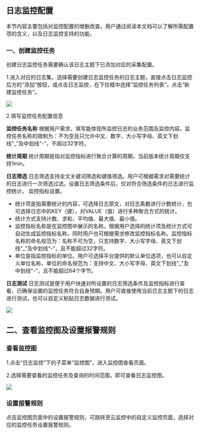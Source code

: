 ## 日志监控配置

本节内容主要包括对监控配置的增删改查。用户通过阅读本文档可以了解所需配置项的含义，以及日志监控支持的功能。

### 一、创建监控任务

创建日志监控任务需要确认该日志主题下已添加对应的采集配置。

1.进入对应的日志集，选择需要创建日志监控任务的日志主题，直接点击日志监控后方的“添加”按钮，或点击日志监控，在下拉框中选择“监控任务列表”，点击“新建监控任务”。

![](https://github.com/jdcloudcom/cn/blob/zhangwenjie-only/image/LogService/LogMonitor/logmonitor-1.jpg)

2.填写监控任务配置信息

**监控任务名称** 根据用户需求，填写能体现所监控日志的业务范围及监控内容。监控任务名称的限制为：不为空且只允许中文、数字、大小写字母、英文下划线“_”及中划线“-”，不超过32字符。

**统计周期** 统计周期是指对监控指标进行聚合计算的周期，当前版本统计周期仅支持1min。

**日志筛选** 日志筛选支持全文关键词筛选和键值筛选。用户可根据需求对需要统计的日志进行一次筛选过滤。设置日志筛选条件后，仅对符合筛选条件的日志进行监控统计。
监控指标设置。

- 统计项是指需要统计的内容，可选择日志原文，对日志条数进行计数统计，也可选择日志中的KEY（键），对VALUE（值）进行多种聚合方式的统计。
- 统计方式支持计数、求和、平均值、最大值、最小值。
- 监控指标名称是在监控图中展示的名称。根据用户选择的统计项及统计方式可自动生成监控指标名称，同时用户也可根据需求修改监控指标名称。监控指标名称的命名规范为：名称不可为空，只支持数字、大小写字母、英文下划线“_”及中划线“-”，且不能超过32字符。
- 单位是指监控指标的单位。用户可选择平台提供的默认单位选项，也可以自定义单位名称，单位的命名规范为：支持中文、大小写字母、英文下划线“_”及中划线“-”，且不能超过64个字节。

**日志测试** 日志测试是便于用户快速对所设置的日志筛选条件及监控指标进行查看，已确保设置的监控任务符合自身预期。用户可直接使用当前日志主题下的日志进行测试，也可以自定义粘贴日志数据进行测试。

![](https://github.com/jdcloudcom/cn/blob/zhangwenjie-only/image/LogService/LogMonitor/logmonitor-2.jpg)

## 二、查看监控图及设置报警规则

### 查看监控图

1.点击“日志监控”下的子菜单“监控图”，进入监控图查看页面。

2.选择需要查看的监控任务及查询的时间范围，即可查看日志监控图。

![](https://github.com/jdcloudcom/cn/blob/zhangwenjie-only/image/LogService/LogMonitor/logmonitor-3.jpg)

### 设置报警规则

点击监控图页面中的设置报警规则，可跳转至云监控中的自定义监控页面，选择对应的监控任务设置报警规则。

